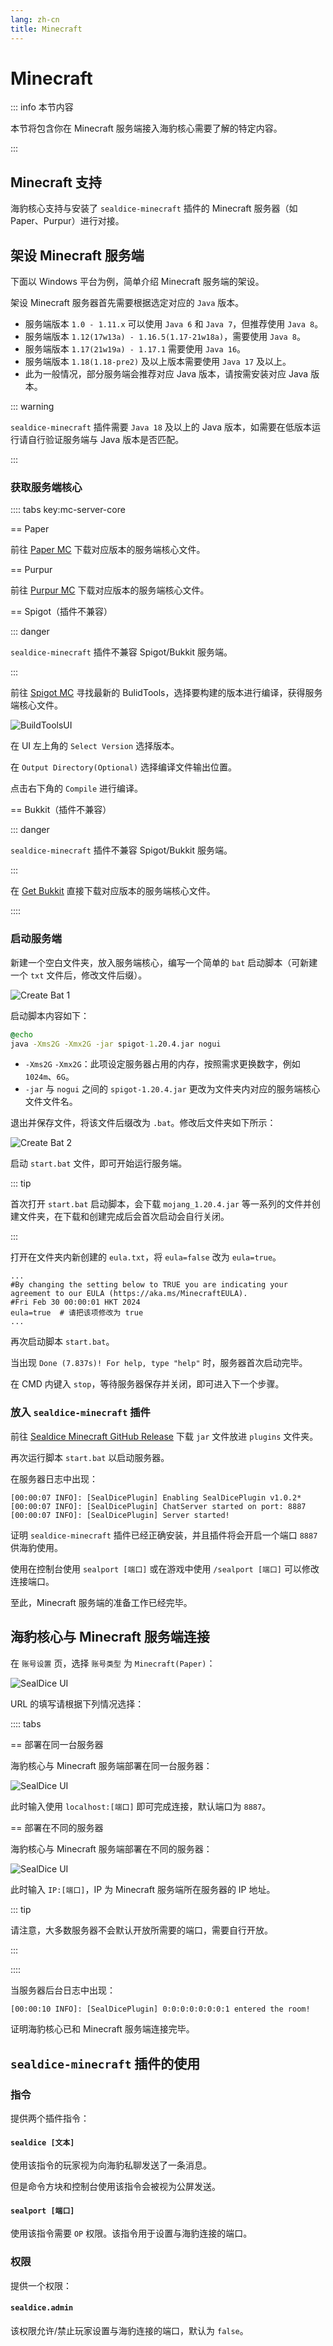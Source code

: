 ```yaml
---
lang: zh-cn
title: Minecraft
---
```


# Minecraft

::: info 本节内容

本节将包含你在 Minecraft 服务端接入海豹核心需要了解的特定内容。

:::

## Minecraft 支持

海豹核心支持与安装了 `sealdice-minecraft` 插件的 Minecraft 服务器（如 Paper、Purpur）进行对接。

## 架设 Minecraft 服务端

下面以 Windows 平台为例，简单介绍 Minecraft 服务端的架设。

架设 Minecraft 服务器首先需要根据选定对应的 `Java` 版本。

- 服务端版本 `1.0 - 1.11.x` 可以使用 `Java 6` 和 `Java 7`，但推荐使用 `Java 8`。
- 服务端版本 `1.12(17w13a) - 1.16.5(1.17-21w18a)`，需要使用 `Java 8`。
- 服务端版本 `1.17(21w19a) - 1.17.1` 需要使用 `Java 16`。
- 服务端版本 `1.18(1.18-pre2)` 及以上版本需要使用 `Java 17` 及以上。
- 此为一般情况，部分服务端会推荐对应 Java 版本，请按需安装对应 Java 版本。

::: warning

`sealdice-minecraft` 插件需要 `Java 18` 及以上的 Java 版本，如需要在低版本运行请自行验证服务端与 Java 版本是否匹配。

:::

### 获取服务端核心

:::: tabs key:mc-server-core

== Paper

前往 [Paper MC](https://papermc.io) 下载对应版本的服务端核心文件。

== Purpur

前往 [Purpur MC](https://purpurmc.org) 下载对应版本的服务端核心文件。

== Spigot（插件不兼容）

::: danger

`sealdice-minecraft` 插件不兼容 Spigot/Bukkit 服务端。

:::

前往 [Spigot MC](https://www.spigotmc.org) 寻找最新的 BulidTools，选择要构建的版本进行编译，获得服务端核心文件。

![BuildToolsUI](./images/platform-minecraft_1.png)

在 UI 左上角的 `Select Version` 选择版本。

在 `Output Directory(Optional)` 选择编译文件输出位置。

点击右下角的 `Compile` 进行编译。

== Bukkit（插件不兼容）

::: danger

`sealdice-minecraft` 插件不兼容 Spigot/Bukkit 服务端。

:::

在 [Get Bukkit](https://www.getbukkit.org) 直接下载对应版本的服务端核心文件。

::::

### 启动服务端

新建一个空白文件夹，放入服务端核心，编写一个简单的 `bat` 启动脚本（可新建一个 `txt` 文件后，修改文件后缀）。

![Create Bat 1](./images/platform-minecraft_2.jpg)

启动脚本内容如下：

```cmd
@echo
java -Xms2G -Xmx2G -jar spigot-1.20.4.jar nogui
```

- `-Xms2G` `-Xmx2G`：此项设定服务器占用的内存，按照需求更换数字，例如 `1024m`、`6G`。
- `-jar` 与 `nogui` 之间的 `spigot-1.20.4.jar` 更改为文件夹内对应的服务端核心文件文件名。

退出并保存文件，将该文件后缀改为 `.bat`。修改后文件夹如下所示：

![Create Bat 2](./images/platform-minecraft_3.jpg)

启动 `start.bat` 文件，即可开始运行服务端。

::: tip

首次打开 `start.bat` 启动脚本，会下载 `mojang_1.20.4.jar` 等一系列的文件并创建文件夹，在下载和创建完成后会首次启动会自行关闭。

:::

打开在文件夹内新创建的 `eula.txt`，将 `eula=false` 改为 `eula=true`。

```text{4}
...
#By changing the setting below to TRUE you are indicating your agreement to our EULA (https://aka.ms/MinecraftEULA).
#Fri Feb 30 00:00:01 HKT 2024
eula=true  # 请把该项修改为 true
...
```

再次启动脚本 `start.bat`。

当出现 `Done (7.837s)! For help, type "help"` 时，服务器首次启动完毕。

在 CMD 内键入 `stop`，等待服务器保存并关闭，即可进入下一个步骤。

### 放入 `sealdice-minecraft` 插件

前往 [Sealdice Minecraft GitHub Release](https://github.com/sealdice/sealdice-minecraft/releases) 下载 `jar` 文件放进 `plugins` 文件夹。

再次运行脚本 `start.bat` 以启动服务器。

在服务器日志中出现：

```cmd{2}
[00:00:07 INFO]: [SealDicePlugin] Enabling SealDicePlugin v1.0.2*
[00:00:07 INFO]: [SealDicePlugin] ChatServer started on port: 8887
[00:00:07 INFO]: [SealDicePlugin] Server started!
```

证明 `sealdice-minecraft` 插件已经正确安装，并且插件将会开启一个端口 `8887` 供海豹使用。

使用在控制台使用 `sealport [端口]` 或在游戏中使用 `/sealport [端口]` 可以修改连接端口。

至此，Minecraft 服务端的准备工作已经完毕。

## 海豹核心与 Minecraft 服务端连接

在 `账号设置` 页，选择 `账号类型` 为 `Minecraft(Paper)`：

![SealDice UI](./images/platform-minecraft_4.jpg)

URL 的填写请根据下列情况选择：

:::: tabs

== 部署在同一台服务器

海豹核心与 Minecraft 服务端部署在同一台服务器：

![SealDice UI](./images/platform-minecraft_5.jpg)

此时输入使用 `localhost:[端口]` 即可完成连接，默认端口为 `8887`。

== 部署在不同的服务器

海豹核心与 Minecraft 服务端部署在不同的服务器：

![SealDice UI](./images/platform-minecraft_6.jpg)

此时输入 `IP:[端口]`，IP 为 Minecraft 服务端所在服务器的 IP 地址。

::: tip

请注意，大多数服务器不会默认开放所需要的端口，需要自行开放。

:::

::::

当服务器后台日志中出现：

```cmd
[00:00:10 INFO]: [SealDicePlugin] 0:0:0:0:0:0:0:1 entered the room! 
```

证明海豹核心已和 Minecraft 服务端连接完毕。

## `sealdice-minecraft` 插件的使用

### 指令

提供两个插件指令：

#### `sealdice [文本]`

使用该指令的玩家视为向海豹私聊发送了一条消息。

但是命令方块和控制台使用该指令会被视为公屏发送。

#### `sealport [端口]`

使用该指令需要 `OP` 权限。该指令用于设置与海豹连接的端口。

### 权限

提供一个权限：

#### `sealdice.admin`

该权限允许/禁止玩家设置与海豹连接的端口，默认为 `false`。
